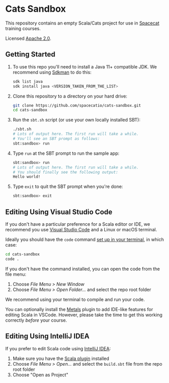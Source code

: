 # Cats Sandbox

This repository contains an empty Scala/Cats project
for use in [Spacecat](https://spacecat.io) training courses.

Licensed [Apache 2.0](https://www.apache.org/licenses/LICENSE-2.0.html).

## Getting Started

1. To use this repo you'll need to install a Java 11+ compatible JDK.
   We recommend using [Sdkman](https://sdkman.io/) to do this:

   ```bash
   sdk list java
   sdk install java <VERSION_TAKEN_FROM_THE_LIST>
   ```

2. Clone this repository to a directory on your hard drive:

   ```bash
   git clone https://github.com/spacecatio/cats-sandbox.git
   cd cats-sandbox
   ```

3. Run the `sbt.sh` script (or use your own locally installed SBT):

   ```bash
   ./sbt.sh
   # Lots of output here. The first run will take a while.
   # You'll see an SBT prompt as follows:
   sbt:sandbox> run
   ```

4. Type `run` at the SBT prompt to run the sample app:

   ```bash
   sbt:sandbox> run
   # Lots of output here. The first run will take a while.
   # You should finally see the following output:
   Hello world!
   ```

5. Type `exit` to quit the SBT prompt when you're done:

   ```bash
   sbt:sandbox> exit
   ```

## Editing Using Visual Studio Code

If you don't have a particular preference for a Scala editor or IDE,
we recommend you use [Visual Studio Code](https://code.visualstudio.com/) and a Linux or macOS terminal.

Ideally you should have the `code` command [set up in your terminal](https://code.visualstudio.com/docs/editor/command-line#_code-is-not-recognized-as-an-internal-or-external-command), in which case:

```bash
cd cats-sandbox
code .
```

If you don't have the command installed, you can open the code from the file menu:

1. Choose _File Menu > New Window_
2. Choose _File Menu > Open Folder..._ and select the repo root folder

We recommend using your terminal to compile and run your code.

You can optionally install the [Metals](https://github.com/scalameta/metals-vscode) plugin
to add IDE-like features for editing Scala in VSCode.
However, please take the time to get this working correctly _before_ your course.

## Editing Using IntelliJ IDEA

If you prefer to edit Scala code using [IntelliJ IDEA](https://www.jetbrains.com/idea):

1. Make sure you have the [Scala plugin](https://www.jetbrains.com/help/idea/discover-intellij-idea-for-scala.html) installed
2. Choose _File Menu > Open..._ and select the `build.sbt` file from the repo root folder
3. Choose "Open as Project"
